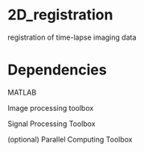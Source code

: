 # 2D_registration
registration of time-lapse imaging data

# Dependencies
MATLAB

Image processing toolbox

Signal Processing Toolbox

(optional) Parallel Computing Toolbox
